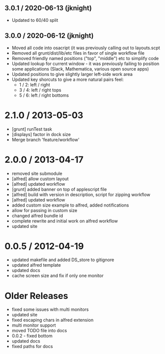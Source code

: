 ## 3.0.1 / 2020-06-13 (jknight)
- Updated to 60/40 split

## 3.0.0 / 2020-06-12 (jknight)

- Moved all code into osacript (it was previously calling out to layouts.scpt
- Removed all grunt/dist/lib/etc files in favor of single workflow file
- Removed friendly named positions ("top", "middle") etc to simplify code
- Updated lookup for current window - it was previously failing to position some applications (Slack, Mathematica, various open source apps)
- Updated positions to give slightly larger left-side work area
- Updated key shorcuts to give a more natural pairs feel:
  - 1 / 2: left / right
  - 3 / 4: left / right tops
  - 5 / 6: left / right bottoms

2.1.0 / 2013-05-03 
==================

  * [grunt] runTest task
  * [displays] factor in dock size
  * Merge branch 'feature/workflow'

2.0.0 / 2013-04-17 
==================

  * removed site submodule
  * [alfred] allow custom layout
  * [alfred] updated workflow
  * [grunt] added banner on top of applescript file
  * [alfred] build with version in description, script for zipping workflow
  * [alfred] updated workflow
  * added custom size example to alfred, added notifications
  * allow for passing in custom size
  * changed alfred bundle id
  * complete rewrite and initial work on alfred workflow
  * updated site

0.0.5 / 2012-04-19 
==================

  * updated makefile and added DS_store to gitignore
  * updated alfred template
  * updated docs
  * cache screen size and fix if only one monitor

Older Releases
==============

  * fixed some issues with multi monitors
  * updated site
  * fixed escaping chars in alfred extension
  * multi monitor support
  * moved TODO file into docs
  * 0.0.2 - fixed bottom
  * updated docs
  * fixed paths for docs
